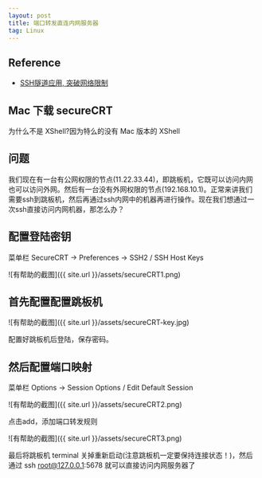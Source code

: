 ```yaml
---
layout: post
title: 端口转发直连内网服务器
tag: Linux
---
```


## Reference
* [SSH隧道应用, 突破网络限制](https://www.jianshu.com/p/90c10a242199)

## Mac 下载 secureCRT
为什么不是 XShell?因为特么的没有 Mac 版本的 XShell

## 问题
我们现在有一台有公网权限的节点(11.22.33.44)，即跳板机，它既可以访问内网也可以访问外网。然后有一台没有外网权限的节点(192.168.10.1)。正常来讲我们需要ssh到跳板机，然后再通过ssh内网中的机器再进行操作。现在我们想通过一次ssh直接访问内网机器，那怎么办？

## 配置登陆密钥
菜单栏 SecureCRT -> Preferences -> SSH2 / SSH Host Keys

![有帮助的截图]({{ site.url }}/assets/secureCRT1.png)


## 首先配置配置跳板机
![有帮助的截图]({{ site.url }}/assets/secureCRT-key.jpg)

配置好跳板机后登陆，保存密码。


## 然后配置端口映射
菜单栏 Options -> Session Options / Edit Default Session

![有帮助的截图]({{ site.url }}/assets/secureCRT2.png)

点击add，添加端口转发规则

![有帮助的截图]({{ site.url }}/assets/secureCRT3.png)

最后将跳板机 terminal 关掉重新启动(注意跳板机一定要保持连接状态！)，然后通过 ssh root@127.0.0.1:5678 就可以直接访问内网服务器了